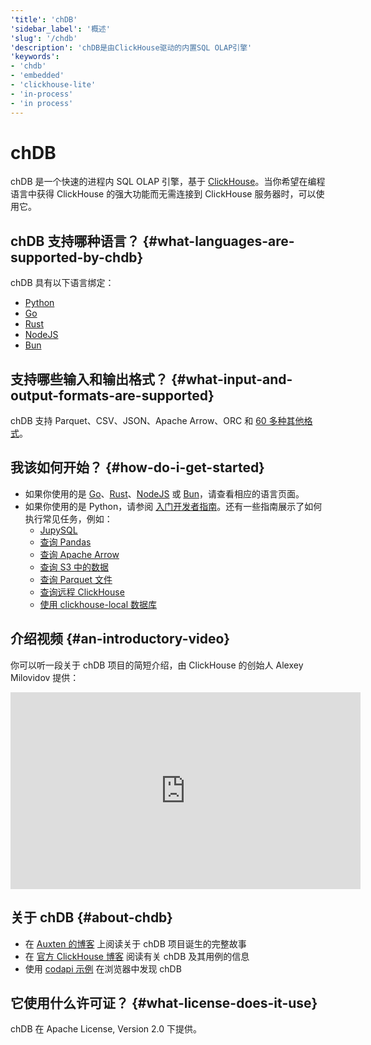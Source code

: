 ```yaml
---
'title': 'chDB'
'sidebar_label': '概述'
'slug': '/chdb'
'description': 'chDB是由ClickHouse驱动的内置SQL OLAP引擎'
'keywords':
- 'chdb'
- 'embedded'
- 'clickhouse-lite'
- 'in-process'
- 'in process'
---
```





# chDB

chDB 是一个快速的进程内 SQL OLAP 引擎，基于 [ClickHouse](https://github.com/clickhouse/clickhouse)。当你希望在编程语言中获得 ClickHouse 的强大功能而无需连接到 ClickHouse 服务器时，可以使用它。

## chDB 支持哪种语言？ {#what-languages-are-supported-by-chdb}

chDB 具有以下语言绑定：

* [Python](install/python.md)
* [Go](install/go.md)
* [Rust](install/rust.md)
* [NodeJS](install/nodejs.md)
* [Bun](install/bun.md)

## 支持哪些输入和输出格式？ {#what-input-and-output-formats-are-supported}

chDB 支持 Parquet、CSV、JSON、Apache Arrow、ORC 和 [60 多种其他格式](/interfaces/formats)。

## 我该如何开始？ {#how-do-i-get-started}

* 如果你使用的是 [Go](install/go.md)、[Rust](install/rust.md)、[NodeJS](install/nodejs.md) 或 [Bun](install/bun.md)，请查看相应的语言页面。
* 如果你使用的是 Python，请参阅 [入门开发者指南](getting-started.md)。还有一些指南展示了如何执行常见任务，例如：
    * [JupySQL](guides/jupysql.md)
    * [查询 Pandas](guides/querying-pandas.md)
    * [查询 Apache Arrow](guides/querying-apache-arrow.md)
    * [查询 S3 中的数据](guides/querying-s3-bucket.md)
    * [查询 Parquet 文件](guides/querying-parquet.md)
    * [查询远程 ClickHouse](guides/query-remote-clickhouse.md)
    * [使用 clickhouse-local 数据库](guides/clickhouse-local.md)

## 介绍视频 {#an-introductory-video}

你可以听一段关于 chDB 项目的简短介绍，由 ClickHouse 的创始人 Alexey Milovidov 提供：

<div class='vimeo-container'>
<iframe width="560" height="315" src="https://www.youtube.com/embed/cuf_hYn7dqU?si=SzUm7RW4Ae5-YwFo" title="YouTube video player" frameborder="0" allow="accelerometer; autoplay; clipboard-write; encrypted-media; gyroscope; picture-in-picture; web-share" referrerpolicy="strict-origin-when-cross-origin" allowfullscreen></iframe>
</div>

## 关于 chDB {#about-chdb}

- 在 [Auxten 的博客](https://clickhouse.com/blog/chdb-embedded-clickhouse-rocket-engine-on-a-bicycle) 上阅读关于 chDB 项目诞生的完整故事
- 在 [官方 ClickHouse 博客](https://clickhouse.com/blog/welcome-chdb-to-clickhouse) 阅读有关 chDB 及其用例的信息
- 使用 [codapi 示例](https://antonz.org/trying-chdb/) 在浏览器中发现 chDB

## 它使用什么许可证？ {#what-license-does-it-use}

chDB 在 Apache License, Version 2.0 下提供。
